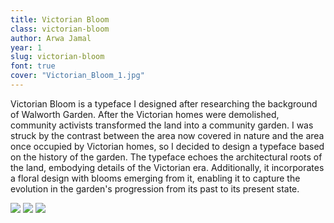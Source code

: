 ```yaml
---
title: Victorian Bloom
class: victorian-bloom
author: Arwa Jamal
year: 1
slug: victorian-bloom
font: true
cover: "Victorian_Bloom_1.jpg"
---
```


Victorian Bloom is a typeface I designed after researching the background of Walworth Garden. After the Victorian homes were demolished, community activists transformed the land into a community garden. I was struck by the contrast between the area now covered in nature and the area once occupied by Victorian homes, so I decided to design a typeface based on the history of the garden. The typeface echoes the architectural roots of the land, embodying details of the Victorian era. Additionally, it incorporates a floral design with blooms emerging from it, enabling it to capture the evolution in the garden's progression from its past to its present state.

![](/images/Victorian_Bloom_1.jpg)
![](/images/Victorian_Bloom_2.jpg)
![](/images/Victorian_Bloom_3.jpg)

